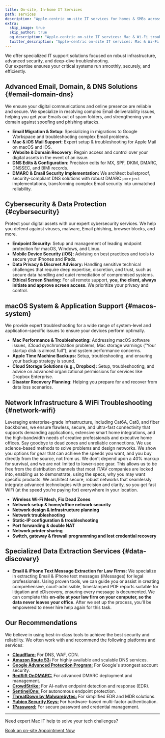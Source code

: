 ```yaml
---
title: On-site, In-home IT Services
path: services
description: "Apple‑centric on‑site IT services for homes & SMBs across San Diego: Mac & Wi‑Fi troubleshooting, DNS/email deliverability, cybersecurity, and data recovery. No retainers."
extra:
  skip_image: true
  skip_author: true
  og_description: "Apple‑centric on‑site IT services: Mac & Wi‑Fi troubleshooting, DNS/email security, data recovery—no monthly retainers."
  twitter_description: "Apple‑centric on‑site IT services: Mac & Wi‑Fi troubleshooting, DNS/email security, data recovery—no monthly retainers."
---
```


<script type="application/ld+json">
{
  "@context": "https://schema.org",
  "@graph": [
    {
      "@type": "ItemList",
      "name": "IT Services Offered",
      "itemListElement": [
        {
          "@type": "ListItem",
          "position": 1,
          "item": {
            "@type": "Service",
            "name": "Email Migration & Setup",
            "description": "Expert assistance with email system migrations (e.g., to Google Workspace) and comprehensive setup & troubleshooting.",
            "provider": { "@type": "Organization", "name": "IT Help San Diego" }
          }
        },
        {
          "@type": "ListItem",
          "position": 2,
          "item": {
            "@type": "Service",
            "name": "Mac & iOS Mail Support",
            "description": "Specialized configuration and troubleshooting for Apple Mail on macOS and iOS.",
            "provider": { "@type": "Organization", "name": "IT Help San Diego" }
          }
        },
        {
          "@type": "ListItem",
          "position": 3,
          "item": {
            "@type": "Service",
            "name": "Advanced DNS Troubleshooting",
            "description": "Precision edits and strategic configuration for MX, SPF, DKIM, DMARC, DNSSEC, and BIMI records.",
            "provider": { "@type": "Organization", "name": "IT Help San Diego" }
          }
        },
        {
          "@type": "ListItem",
          "position": 4,
          "item": {
            "@type": "Service",
            "name": "DMARC & Email Security Implementation",
            "description": "Architecting bulletproof, security-compliant DNS solutions with robust DMARC (p=reject) implementations.",
            "provider": { "@type": "Organization", "name": "IT Help San Diego" }
          }
        },
        {
          "@type": "ListItem",
          "position": 5,
          "item": {
            "@type": "Service",
            "name": "Website & Domain Recovery",
            "description": "Assisting you in regaining access and control over your website and domain names.",
            "provider": { "@type": "Organization", "name": "IT Help San Diego" }
          }
        },
        {
          "@type": "ListItem",
          "position": 6,
          "item": {
            "@type": "Service",
            "name": "Endpoint Security",
            "description": "Setup and management of leading endpoint protection for macOS, Windows, and Linux.",
            "provider": { "@type": "Organization", "name": "IT Help San Diego" }
          }
        },
        {
          "@type": "ListItem",
          "position": 7,
          "item": {
            "@type": "Service",
            "name": "Mobile Device Security (iOS)",
            "description": "Advising on best practices and tools to secure your iPhones and iPads.",
            "provider": { "@type": "Organization", "name": "IT Help San Diego" }
          }
        },
        {
          "@type": "ListItem",
          "position": 8,
          "item": {
            "@type": "Service",
            "name": "Data Privacy & Discreet Advisory",
            "description": "Handling sensitive technical challenges requiring expertise, discretion, and trust.",
            "provider": { "@type": "Organization", "name": "IT Help San Diego" }
          }
        },
        {
          "@type": "ListItem",
          "position": 9,
          "item": {
            "@type": "Service",
            "name": "Mac Performance & Troubleshooting",
            "description": "Addressing macOS software issues, iCloud problems, storage warnings, and performance concerns.",
            "provider": { "@type": "Organization", "name": "IT Help San Diego" }
          }
        },
        {
          "@type": "ListItem",
          "position": 10,
          "item": {
            "@type": "Service",
            "name": "Apple Time Machine Backups",
            "description": "Setup, troubleshooting, and ensuring your backup strategy is sound.",
            "provider": { "@type": "Organization", "name": "IT Help San Diego" }
          }
        },
        {
          "@type": "ListItem",
          "position": 11,
          "item": {
            "@type": "Service",
            "name": "Cloud Storage Solutions",
            "description": "Setup, troubleshooting, and advice on services like Dropbox.",
            "provider": { "@type": "Organization", "name": "IT Help San Diego" }
          }
        },
        {
          "@type": "ListItem",
          "position": 12,
          "item": {
            "@type": "Service",
            "name": "Disaster Recovery Planning",
            "description": "Helping you prepare for and recover from data loss scenarios.",
            "provider": { "@type": "Organization", "name": "IT Help San Diego" }
          }
        },
        {
          "@type": "ListItem",
          "position": 13,
          "item": {
            "@type": "Service",
            "name": "iPhone Text Message Extraction for Law Firms",
            "description": "Extraction of iPhone text messages for legal professionals, creating court-admissible reports.",
            "provider": { "@type": "Organization", "name": "IT Help San Diego" }
          }
        }
      ]
    },
    {
      "@type": "Offer",
      "itemOffered": {
        "@type": "Service",
        "name": "Apple‑centric on‑site IT support & consulting",
        "serviceType": "On‑site IT Support & Consulting",
        "provider": { "@id": "https://www.it-help.tech/#identity" },
        "areaServed": "San Diego",
        "description": "Expert Mac, Wi‑Fi, DNS, and cybersecurity services for homes & SMBs — no retainers."
      },
      "priceSpecification": {
        "@type": "PriceSpecification",
        "price": "275",
        "priceCurrency": "USD",
        "unitCode": "HUR",
        "valueAddedTaxIncluded": false,
        "description": "Per hour rate for on‑site support."
      }
    },
    {
      "@type": "FAQPage",
      "mainEntity": [
        {
          "@type": "Question",
          "name": "Do you support Windows or mixed environments?",
          "acceptedAnswer": {
            "@type": "Answer",
            "text": "Yes. While we specialize in macOS and iOS, we're fluent in Windows and Linux and regularly manage mixed networks."
          }
        },
        {
          "@type": "Question",
          "name": "What is your on-site hourly rate?",
          "acceptedAnswer": {
            "@type": "Answer",
            "text": "Our standard rate is $275 per hour with a 1‑hour on‑site minimum."
          }
        },
        {
          "@type": "Question",
          "name": "Do you charge a travel fee?",
          "acceptedAnswer": {
            "@type": "Answer",
            "text": "Yes. Travel is billed at $1.50 per mile. For locations within 15 miles we bill one‑way mileage; beyond 15 miles we bill round‑trip mileage plus drive time."
          }
        }
      ]
    }
  ]
}
</script>


We offer specialized IT support solutions focused on robust infrastructure, advanced security, and deep-dive troubleshooting.<br>Our expertise ensures your critical systems run smoothly, securely, and efficiently.

## Advanced Email, Domain, & DNS Solutions {#email-domain-dns}

We ensure your digital communications and online presence are reliable and secure. We specialize in resolving complex Email deliverability issues, helping you get your Emails out of spam folders, and strengthening your domain against spoofing and phishing attacks.

* **Email Migration & Setup**: Specializing in migrations to Google Workspace and troubleshooting complex Email problems.
* **Mac & iOS Mail Support**: Expert setup & troubleshooting for Apple Mail on macOS and iOS.
* **Website & Domain Recovery**: Regain access and control over your digital assets in the event of an issue.
* **DNS Edits & Configuration**: Precision edits for MX, SPF, DKIM, DMARC, DNSSEC, and BIMI records.
* **DMARC & Email Security Implementation:** We architect bulletproof, security-compliant DNS solutions with robust DMARC `p=reject` implementations, transforming complex Email security into unmatched reliability.

## Cybersecurity & Data Protection {#cybersecurity}

Protect your digital assets with our expert cybersecurity services. We help you defend against viruses, malware, Email phishing, browser blocks, and more.

* **Endpoint Security:** Setup and management of leading endpoint protection for macOS, Windows, and Linux.
* **Mobile Device Security (iOS):** Advising on best practices and tools to secure your iPhones and iPads.
* **Data Privacy & Discreet Advisory:** Handling sensitive technical challenges that require deep expertise, discretion, and trust, such as secure data handling and quiet remediation of compromised systems.
* **Ethical Screen Sharing:** For all remote support, **you, the client, always initiate and approve screen access**. We prioritize your privacy and control.

## macOS System & Application Support {#macos-system}

We provide expert troubleshooting for a wide range of system-level and application-specific issues to ensure your devices perform optimally.

* **Mac Performance & Troubleshooting:** Addressing macOS software issues, iCloud synchronization problems, Mac storage warnings (“Your startup disk is almost full”), and system performance concerns.
* **Apple Time Machine Backups:** Setup, troubleshooting, and ensuring your backup strategy is sound.
* **Cloud Storage Solutions (e.g., Dropbox):** Setup, troubleshooting, and advice on advanced organizational permissions for services like Dropbox Enterprise.
* **Disaster Recovery Planning:** Helping you prepare for and recover from data loss scenarios.

## Network Infrastructure & WiFi Troubleshooting {#network-wifi}

Leveraging enterprise-grade infrastructure, including Cat6A, Cat8, and fiber backbones, we ensure flawless, secure, and ultra-fast connectivity that supports demanding applications, extensive smart home integrations, and the high-bandwidth needs of creative professionals and executive home offices. Say goodbye to dead zones and unreliable connections.
We use science-based methods to solve problems and design networks. We show you options for gear that can achieve the speeds you want, and you buy directly from the source, not from us. We don’t depend upon a 40% markup for survival, and we are not limited to lower-spec gear.
This allows us to be free from the distribution channels that most IT/AV companies are locked into, enabling us to demonstrate, using the specs, why you may want specific products.
We architect secure, robust networks that seamlessly integrate advanced technologies with precision and clarity, so you get fast WiFi (at the speed you’re paying for) everywhere in your location.

* **Wireless Wi‑Fi Mesh, Fix Dead Zones**
* **Network setup & home/office network security**
* **Network design & infrastructure planning**
* **Network troubleshooting**
* **Static‑IP configuration & troubleshooting**
* **Port forwarding & double NAT**
* **Network printer sharing**
* **Switch, gateway & firewall programming and lost credential recovery**

## Specialized Data Extraction Services {#data-discovery}

* **Email & iPhone Text Message Extraction for Law Firms:** We specialize in extracting Email & iPhone text messages (iMessages) for legal professionals. Using proven tools, we can guide you or assist in creating comprehensive, court-admissible, timestamped PDF reports suitable for litigation and eDiscovery, ensuring every message is documented. We can complete this **on-site at your law firm on your computer, so the data never leaves your office.** After we set up the process, you'll be empowered to never hire help again for this task.

## Our Recommendations

We believe in using best-in-class tools to achieve the best security and reliability. We often work with and recommend the following platforms and services:

* **<a href="https://www.cloudflare.com/" target="_blank" rel="noopener noreferrer" class="gold-link">Cloudflare:</a>** For DNS, WAF, CDN.
* **<a href="https://aws.amazon.com/route53/" target="_blank" rel="noopener noreferrer" class="gold-link">Amazon Route 53:</a>** For highly available and scalable DNS services.
* **<a href="https://landing.google.com/advancedprotection/" target="_blank" rel="noopener noreferrer" class="gold-link">Google Advanced Protection Program:</a>** For Google's strongest account security.
* **<a href="https://redsift.com/pulse-platform/ondmarc" target="_blank" rel="noopener noreferrer" class="gold-link">RedSift OnDMARC:</a>** For advanced DMARC deployment and management.
* **<a href="https://www.crowdstrike.com/en-us/" target="_blank" rel="noopener noreferrer" class="gold-link">CrowdStrike:</a>** For AI-native endpoint detection and response (EDR).
* **<a href="https://www.sentinelone.com/" target="_blank" rel="noopener noreferrer" class="gold-link">SentinelOne:</a>** For autonomous endpoint protection.
* **<a href="https://www.threatdown.com/" target="_blank" rel="noopener noreferrer" class="gold-link">ThreatDown by Malwarebytes:</a>** For simplified EDR and MDR solutions.
* **<a href="https://www.yubico.com/" target="_blank" rel="noopener noreferrer" class="gold-link">Yubico Security Keys:</a>** For hardware-based multi-factor authentication.
* **<a href="https://1password.com/" target="_blank" rel="noopener noreferrer" class="gold-link">1Password:</a>** For secure password and credential management.

---
Need expert Mac IT help to solve your tech challenges?
<p><a class="cta-button" href="https://schedule.it-help.tech/" target="_blank" rel="noopener noreferrer">Book an on-site Appointment Now</a></p>
